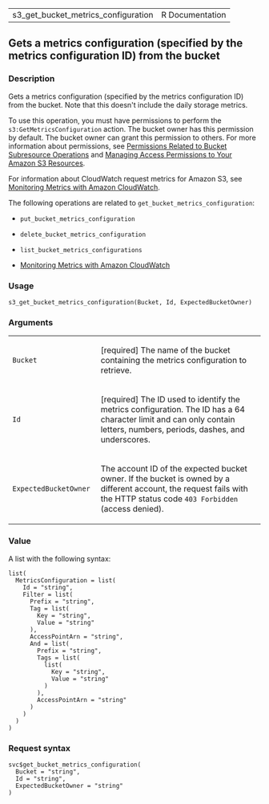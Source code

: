 <table style="width: 100%;">
<tbody>
<tr class="odd">
<td>s3_get_bucket_metrics_configuration</td>
<td style="text-align: right;">R Documentation</td>
</tr>
</tbody>
</table>

## Gets a metrics configuration (specified by the metrics configuration ID) from the bucket

### Description

Gets a metrics configuration (specified by the metrics configuration ID)
from the bucket. Note that this doesn't include the daily storage
metrics.

To use this operation, you must have permissions to perform the
`s3:GetMetricsConfiguration` action. The bucket owner has this
permission by default. The bucket owner can grant this permission to
others. For more information about permissions, see [Permissions Related
to Bucket Subresource
Operations](https://docs.aws.amazon.com/AmazonS3/latest/userguide/using-with-s3-actions.html#using-with-s3-actions-related-to-bucket-subresources)
and [Managing Access Permissions to Your Amazon S3
Resources](https://docs.aws.amazon.com/AmazonS3/latest/userguide/s3-access-control.html).

For information about CloudWatch request metrics for Amazon S3, see
[Monitoring Metrics with Amazon
CloudWatch](https://docs.aws.amazon.com/AmazonS3/latest/userguide/cloudwatch-monitoring.html).

The following operations are related to
`get_bucket_metrics_configuration`:

-   `put_bucket_metrics_configuration`

-   `delete_bucket_metrics_configuration`

-   `list_bucket_metrics_configurations`

-   [Monitoring Metrics with Amazon
    CloudWatch](https://docs.aws.amazon.com/AmazonS3/latest/userguide/cloudwatch-monitoring.html)

### Usage

    s3_get_bucket_metrics_configuration(Bucket, Id, ExpectedBucketOwner)

### Arguments

<table>
<colgroup>
<col style="width: 35%" />
<col style="width: 65%" />
</colgroup>
<tbody>
<tr class="odd">
<td><code
id="s3_get_bucket_metrics_configuration_:_Bucket">Bucket</code></td>
<td><p>[required] The name of the bucket containing the metrics
configuration to retrieve.</p></td>
</tr>
<tr class="even">
<td><code id="s3_get_bucket_metrics_configuration_:_Id">Id</code></td>
<td><p>[required] The ID used to identify the metrics configuration. The
ID has a 64 character limit and can only contain letters, numbers,
periods, dashes, and underscores.</p></td>
</tr>
<tr class="odd">
<td><code
id="s3_get_bucket_metrics_configuration_:_ExpectedBucketOwner">ExpectedBucketOwner</code></td>
<td><p>The account ID of the expected bucket owner. If the bucket is
owned by a different account, the request fails with the HTTP status
code <code style="white-space: pre;">⁠403 Forbidden⁠</code> (access
denied).</p></td>
</tr>
</tbody>
</table>

### Value

A list with the following syntax:

    list(
      MetricsConfiguration = list(
        Id = "string",
        Filter = list(
          Prefix = "string",
          Tag = list(
            Key = "string",
            Value = "string"
          ),
          AccessPointArn = "string",
          And = list(
            Prefix = "string",
            Tags = list(
              list(
                Key = "string",
                Value = "string"
              )
            ),
            AccessPointArn = "string"
          )
        )
      )
    )

### Request syntax

    svc$get_bucket_metrics_configuration(
      Bucket = "string",
      Id = "string",
      ExpectedBucketOwner = "string"
    )
